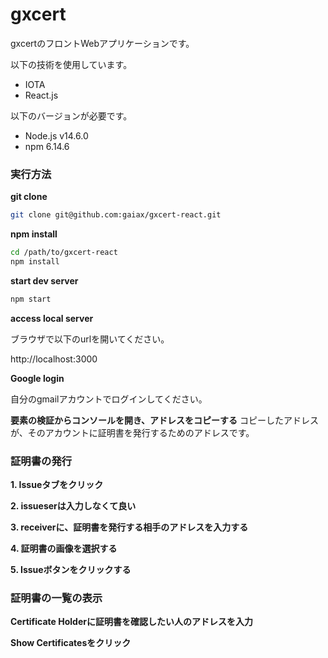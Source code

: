 # gxcert
gxcertのフロントWebアプリケーションです。

以下の技術を使用しています。
* IOTA
* React.js

以下のバージョンが必要です。
* Node.js v14.6.0
* npm 6.14.6


### 実行方法
**git clone**
```bash
git clone git@github.com:gaiax/gxcert-react.git
```

**npm install**
```bash
cd /path/to/gxcert-react
npm install
```

**start dev server**
```bash
npm start
```

**access local server**

ブラウザで以下のurlを開いてください。

http://localhost:3000

**Google login**

自分のgmailアカウントでログインしてください。

**要素の検証からコンソールを開き、アドレスをコピーする**
コピーしたアドレスが、そのアカウントに証明書を発行するためのアドレスです。

### 証明書の発行
**1. Issueタブをクリック**

**2. issueserは入力しなくて良い**

**3. receiverに、証明書を発行する相手のアドレスを入力する**

**4. 証明書の画像を選択する**

**5. Issueボタンをクリックする**

### 証明書の一覧の表示
**Certificate Holderに証明書を確認したい人のアドレスを入力**

**Show Certificatesをクリック**
